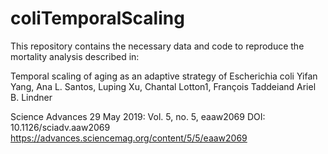 # coliTemporalScaling

This repository contains the necessary data and code to reproduce the mortality analysis described in:

Temporal scaling of aging as an adaptive strategy of Escherichia coli
Yifan Yang, Ana L. Santos, Luping Xu, Chantal Lotton1, François Taddeiand Ariel B. Lindner

Science Advances  29 May 2019:
Vol. 5, no. 5, eaaw2069
DOI: 10.1126/sciadv.aaw2069
https://advances.sciencemag.org/content/5/5/eaaw2069
